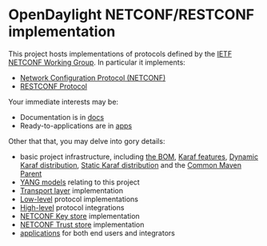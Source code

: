 # OpenDaylight NETCONF/RESTCONF implementation

This project hosts implementations of protocols defined by the [IETF NETCONF Working Group](https://datatracker.ietf.org/wg/netconf/about/).
In particular it implements: 
* [Network Configuration Protocol (NETCONF)](https://www.rfc-editor.org/rfc/rfc6241) 
* [RESTCONF Protocol](https://www.rfc-editor.org/rfc/rfc8040)

Your immediate interests may be: 
* Documentation is in [docs](https://docs.opendaylight.org/projects/netconf/en/latest/index.html)
* Ready-to-applications are in [apps](apps/README.rst)

Other that that, you may delve into gory details: 
* basic project infrastructure, including [the BOM](artifacts/README.rst>), [Karaf features](features/README.rst),
[Dynamic Karaf distribution](karaf/README.rst), [Static Karaf distribution](karaf-static/README.rst) and the [Common Maven Parent](parent/README.rst) 
* [YANG models](models/README.rst) relating to this project 
* [Transport layer](transport/README.rst) implementation 
* [Low-level](protocol/README.rst) protocol implementations 
* [High-level](plugins/README.rst) protocol integrations 
* [NETCONF Key store](keystore/README.rst) implementation 
* [NETCONF Trust store](truststore/READ.rst) implementation 
* [applications](appls/README.rst) for both end users and integrators
